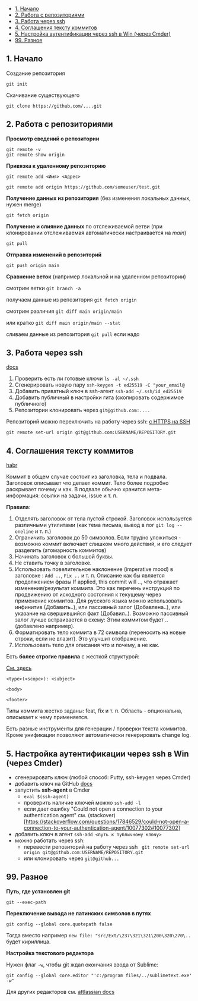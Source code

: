<!-- MarkdownTOC  levels="2" autolink="true" uri_encoding="false" -->

- [1. Начало](#1-Начало)
- [2. Работа с репозиториями](#2-Работа-с-репозиториями)
- [3. Работа через ssh](#3-Работа-через-ssh)
- [4. Соглашения тексту коммитов](#4-Соглашения-тексту-коммитов)
- [5. Настройка аутентификации через ssh в Win \(через Cmder\)](#5-Настройка-аутентификации-через-ssh-в-win-через-cmder)
- [99. Разное](#99-Разное)

<!-- /MarkdownTOC -->

## 1. Начало

Создание репозитория

    git init

Скачивание существующего

    git clone https://github.com/....git

## 2. Работа с репозиториями

**Просмотр сведений о репозитории** 
    
    git remote -v
    git remote show origin

**Привязка к удаленному репозиторию**
    
    git remote add <Имя> <Адрес>

    git remote add origin https://github.com/someuser/test.git
 
**Получение данных из репозитория** (без изменения локальных данных, нужен merge)

    git fetch origin

**Получение и слияние данных** по отслеживаемой ветви (при клонировании отслеживаемая автоматически настраивается на *main*)

    git pull

**Отправка изменений в репозиторий**

    git push origin main

**Сравнение веток** (например локальной и на удаленном репозитории)

смотрим ветки `git branch -a`

получаем данные из репозитория `git fetch origin`

смотрим различия `git diff main origin/main`

или кратко `git diff main origin/main --stat`

сливаем данные из репозитория `git pull` если надо

## 3. Работа через ssh

[docs](https://docs.github.com/en/github/authenticating-to-github/connecting-to-github-with-ssh)

1. Проверить есть ли готовые ключи `ls -al ~/.ssh `
2. Сгенерировать новую пару `ssh-keygen -t ed25519 -C "your_email@`
3. Добавить приватный ключ в ssh-агент `ssh-add ~/.ssh/id_ed25519`
4. Добавить публичный в настройки гита (скопировать содержимое публичного)
5. Репозитории клонировать через `git@github.com:....`

Репозиторий можно переключить на работу через ssh: [c HTTPS на SSH](https://docs.github.com/en/github/using-git/changing-a-remotes-url#switching-remote-urls-from-https-to-ssh)

    git remote set-url origin git@github.com:USERNAME/REPOSITORY.git

## 4. Соглашения тексту коммитов

[habr](https://habr.com/ru/company/yandex/blog/431432/)

Коммит в общем случае состоит из заголовка, тела и подвала. Заголовок описывает что делает коммит. Тело более подробно раскрывает почему и как. В подвале обычно хранится мета-информация: ссылки на задачи, issue и т. п.

**Правила**:

1. Отделять заголовок от тела пустой строкой. Заголовок используется различными утилитами (как тема письма, вывод в лог `git log --oneline` и т. п.)
2. Ограничить заголовок до 50 символов. Если трудно уложиться - возможно коммит включает слишком много действий, и его следует разделить (атомарность коммитов)
3. Начинать заголовок с большой буквы.
4. Не ставить точку в заголовке.
5. Использовать повелительное наклонение (imperative mood) в заголовке : `Add ..`, `Fix ..` и т. п. Описание как бы является продолжением фразы If applied, this commit will .., что отражает изменения/результат коммита. Это как перечень инструкций по продвижению от исходного состояния к текущему через применение коммитов. Для русского языка можно использовать инфинитив (Добавить..), или пассивный залог (Добавлена..), или указание на свершившийся факт (Добавил..). Возможно пассивный залог лучше встраивается в схему: Этим коммитом будет .. (добавлено например).
6. Форматировать тело коммита в 72 символа (переносить на новые строки, если не влазит). Это улучшит отображение. 
7. Использовать тело для описания что и почему, а не как.

Есть **более строгие правила** с жесткой структурой:

[См. здесь](https://www.conventionalcommits.org/)

    <type>(<scope>): <subject>
    
    <body>
    
    <footer>

Типы коммита жестко заданы: feat, fix и т. п. Область - опциональна, описывает к чему применяется.

Есть разные инструменты для генерации / проверки текста коммитов. Кроме унификации позволяют автоматически генерировать change log. 

## 5. Настройка аутентификации через ssh в Win (через Cmder)

* сгенерировать ключ (любой способ: Putty, ssh-keygen через Cmder)
* добавить ключ на GitHub [docs](https://docs.github.com/en/github/authenticating-to-github/connecting-to-github-with-ssh)
* запустить **ssh-agent** в Cmder
    - `eval $(ssh-agent)`
    - проверить наличие ключей можно `ssh-add -l`
    - если дает ошибку "Could not open a connection to your authentication agent" см. (stackover)[https://stackoverflow.com/questions/17846529/could-not-open-a-connection-to-your-authentication-agent/10077302#10077302]
* добавить ключ в агент `ssh-add <путь к публичному ключу>`
* можно работать через ssh:
    - перевести репозиторий на работу через ssh ` git remote set-url origin git@github.com:USERNAME/REPOSITORY.git`
    - или клонировать через `git@github...` 

## 99. Разное

**Путь, где установлен git**

    git --exec-path

**Переключение вывода не латинских символов в путях**

    git config --global core.quotepath false

Тогда вместо например `new file: "src/Ext/\237\321\321\200\320\270\..` будет кириллица.

**Настройка текстового редактора**

Нужен флаг `-w`, чтобы git ждал окончания ввода от Sublime:

    git config --global core.editor "'c:/program files/../sublimetext.exe' -w"

Для других редакторов см. [attlassian docs](https://www.atlassian.com/ru/git/tutorials/setting-up-a-repository/git-config)
